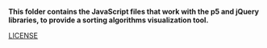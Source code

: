 **This folder contains the JavaScript files that work with the p5 and jQuery libraries, to provide a sorting algorithms visualization tool.**

[LICENSE](../LICENSE)
